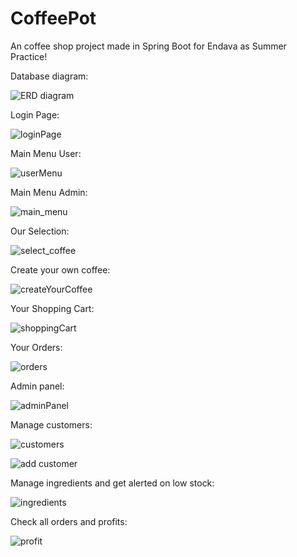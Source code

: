 # CoffeePot

An coffee shop project made in Spring Boot for Endava as Summer Practice!

Database diagram:


![ERD diagram](https://user-images.githubusercontent.com/73706879/129727108-eed2f07c-9a44-40b9-b068-97f1dc8ba408.PNG)


Login Page:


![loginPage](https://user-images.githubusercontent.com/73706879/129728942-cd4a4e1c-1b4d-458f-bfee-2ade2eb89ca1.PNG)


Main Menu User:


![userMenu](https://user-images.githubusercontent.com/73706879/129728999-bf9649a4-6fd4-4dce-b65d-757c12f97555.PNG)


Main Menu Admin:


![main_menu](https://user-images.githubusercontent.com/73706879/129729040-dc91da9c-6936-4d38-a3ec-120c3d646084.PNG)


Our Selection:


![select_coffee](https://user-images.githubusercontent.com/73706879/129729093-9c5efae7-2cfc-4c7e-b5a7-8e6ba6cb6cee.PNG)


Create your own coffee:


![createYourCoffee](https://user-images.githubusercontent.com/73706879/129729145-a1ae55cd-5b38-404c-acb8-4c1c30f3efd3.PNG)


Your Shopping Cart:


![shoppingCart](https://user-images.githubusercontent.com/73706879/129729242-c1c5f356-8cd6-408a-9d24-56c57fca9855.PNG)


Your Orders:


![orders](https://user-images.githubusercontent.com/73706879/129729296-7bb2f869-36a6-479c-8e77-820368f52781.PNG)


Admin panel:


![adminPanel](https://user-images.githubusercontent.com/73706879/129729334-ee851838-701a-46fd-b5b9-103d92016281.PNG)


Manage customers:


![customers](https://user-images.githubusercontent.com/73706879/129729368-f8b88803-7325-4c39-a124-80c83058aba1.PNG)


![add customer](https://user-images.githubusercontent.com/73706879/129729383-fce98756-047a-48b7-ba9c-455fd5502a8c.PNG)


Manage ingredients and get alerted on low stock:


![ingredients](https://user-images.githubusercontent.com/73706879/129729440-9a0a6e51-6f97-4c64-a718-96f5e8ff7ff5.PNG)


Check all orders and profits:


![profit](https://user-images.githubusercontent.com/73706879/129729460-4e3c1d36-c1ba-40f1-bfdc-38ae98e8ba62.PNG)


